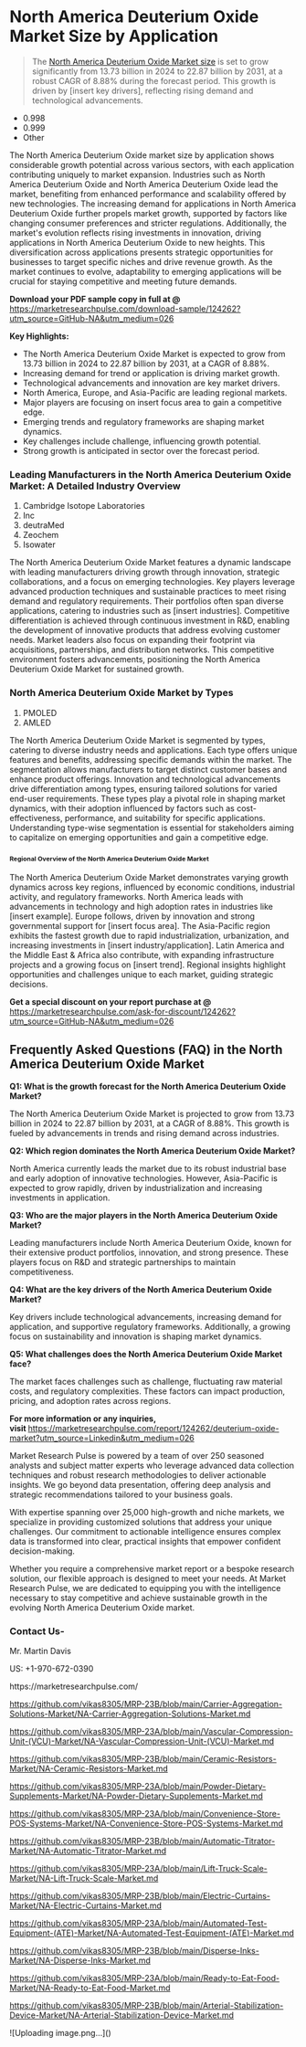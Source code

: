 <h1>North America Deuterium Oxide Market&nbsp;Size by Application</h1><blockquote><p>The <a href="https://marketresearchpulse.com/download-sample/124262?utm_source=GitHub-NA&amp;utm_medium=026">North America Deuterium Oxide Market size</a> is set to grow significantly from 13.73 billion in 2024 to 22.87 billion by 2031, at a robust CAGR of 8.88% during the forecast period. This growth is driven by [insert key drivers], reflecting rising demand and technological advancements.</p></blockquote><ul><li>0.998<li> 0.999<li> Other</li></ul><p>The North America Deuterium Oxide market size by application shows considerable growth potential across various sectors, with each application contributing uniquely to market expansion. Industries such as North America Deuterium Oxide and North America Deuterium Oxide lead the market, benefiting from enhanced performance and scalability offered by new technologies. The increasing demand for applications in North America Deuterium Oxide further propels market growth, supported by factors like changing consumer preferences and stricter regulations. Additionally, the market's evolution reflects rising investments in innovation, driving applications in North America Deuterium Oxide to new heights. This diversification across applications presents strategic opportunities for businesses to target specific niches and drive revenue growth. As the market continues to evolve, adaptability to emerging applications will be crucial for staying competitive and meeting future demands.</p><p><strong>Download your PDF sample copy in full at @ </strong><a href="https://marketresearchpulse.com/download-sample/124262?utm_source=GitHub-NA&amp;utm_medium=026">https://marketresearchpulse.com/download-sample/124262?utm_source=GitHub-NA&amp;utm_medium=026</a></p><p><strong>Key Highlights: </strong></p><ul><li>The North America Deuterium Oxide Market is expected to grow from 13.73 billion in 2024 to 22.87 billion by 2031, at a CAGR of 8.88%.</li><li>Increasing demand for trend or application is driving market growth.</li><li>Technological advancements and innovation are key market drivers.</li><li>North America, Europe, and Asia-Pacific are leading regional markets.</li><li>Major players are focusing on insert focus area to gain a competitive edge.</li><li>Emerging trends and regulatory frameworks are shaping market dynamics.</li><li>Key challenges include challenge, influencing growth potential.</li><li>Strong growth is anticipated in sector over the forecast period.</li></ul><h3>Leading Manufacturers in the North America Deuterium Oxide Market: A Detailed Industry Overview</h3><ol><li>Cambridge Isotope Laboratories</li><li>Inc</li><li>deutraMed</li><li>Zeochem</li><li>Isowater</li></ol><div class="flex max-w-full flex-col flex-grow"><div class="min-h-8 text-message flex w-full flex-col items-end gap-2 whitespace-normal break-words [.text-message+&amp;]:mt-5" dir="auto" data-message-author-role="assistant" data-message-id="fd8432e4-4910-450d-b182-61b7bfb0a01f" data-message-model-slug="gpt-4o"><div class="flex w-full flex-col gap-1 empty:hidden first:pt-[3px]"><div class="markdown prose w-full break-words dark:prose-invert light"><p>The North America Deuterium Oxide Market features a dynamic landscape with leading manufacturers driving growth through innovation, strategic collaborations, and a focus on emerging technologies. Key players leverage advanced production techniques and sustainable practices to meet rising demand and regulatory requirements. Their portfolios often span diverse applications, catering to industries such as [insert industries]. Competitive differentiation is achieved through continuous investment in R&amp;D, enabling the development of innovative products that address evolving customer needs. Market leaders also focus on expanding their footprint via acquisitions, partnerships, and distribution networks. This competitive environment fosters advancements, positioning the North America Deuterium Oxide Market for sustained growth.</p></div></div></div></div><h3>North America Deuterium Oxide Market by Types</h3><ol><li>PMOLED<li> AMLED</li></ol><div class="flex max-w-full flex-col flex-grow"><div class="min-h-8 text-message flex w-full flex-col items-end gap-2 whitespace-normal break-words [.text-message+&amp;]:mt-5" dir="auto" data-message-author-role="assistant" data-message-id="084470be-0bb7-4664-bddf-5156b4f41249" data-message-model-slug="gpt-4o-mini"><div class="flex w-full flex-col gap-1 empty:hidden first:pt-[3px]"><div class="markdown prose w-full break-words dark:prose-invert light"><p>The North America Deuterium Oxide Market is segmented by types, catering to diverse industry needs and applications. Each type offers unique features and benefits, addressing specific demands within the market. The segmentation allows manufacturers to target distinct customer bases and enhance product offerings. Innovation and technological advancements drive differentiation among types, ensuring tailored solutions for varied end-user requirements. These types play a pivotal role in shaping market dynamics, with their adoption influenced by factors such as cost-effectiveness, performance, and suitability for specific applications. Understanding type-wise segmentation is essential for stakeholders aiming to capitalize on emerging opportunities and gain a competitive edge.</p></div></div></div></div><h3><span style="font-size: 11px;">Regional Overview of the North America Deuterium Oxide Market</span></h3><div class="flex max-w-full flex-col flex-grow"><div class="min-h-8 text-message flex w-full flex-col items-end gap-2 whitespace-normal break-words [.text-message+&amp;]:mt-5" dir="auto" data-message-author-role="assistant" data-message-id="e9038762-ce64-4e30-91c9-9bd413514231" data-message-model-slug="gpt-4o-mini"><div class="flex w-full flex-col gap-1 empty:hidden first:pt-[3px]"><div class="markdown prose w-full break-words dark:prose-invert light"><p>The North America Deuterium Oxide Market demonstrates varying growth dynamics across key regions, influenced by economic conditions, industrial activity, and regulatory frameworks. North America leads with advancements in technology and high adoption rates in industries like [insert example]. Europe follows, driven by innovation and strong governmental support for [insert focus area]. The Asia-Pacific region exhibits the fastest growth due to rapid industrialization, urbanization, and increasing investments in [insert industry/application]. Latin America and the Middle East &amp; Africa also contribute, with expanding infrastructure projects and a growing focus on [insert trend]. Regional insights highlight opportunities and challenges unique to each market, guiding strategic decisions.</p></div></div></div></div><p><strong>Get a special discount on your report purchase at @ </strong><a href="https://marketresearchpulse.com/ask-for-discount/124262?utm_source=GitHub-NA&amp;utm_medium=026">https://marketresearchpulse.com/ask-for-discount/124262?utm_source=GitHub-NA&amp;utm_medium=026</a></p><h2>Frequently Asked Questions (FAQ) in the North America Deuterium Oxide Market</h2><p><strong>Q1: What is the growth forecast for the North America Deuterium Oxide Market?</strong></p><p>The North America Deuterium Oxide Market is projected to grow from 13.73 billion in 2024 to 22.87 billion by 2031, at a CAGR of 8.88%. This growth is fueled by advancements in trends and rising demand across industries.</p><p><strong>Q2: Which region dominates the North America Deuterium Oxide Market?</strong></p><p>North America currently leads the market due to its robust industrial base and early adoption of innovative technologies. However, Asia-Pacific is expected to grow rapidly, driven by industrialization and increasing investments in application.</p><p><strong>Q3: Who are the major players in the North America Deuterium Oxide Market?</strong></p><p>Leading manufacturers include North America Deuterium Oxide, known for their extensive product portfolios, innovation, and strong presence. These players focus on R&amp;D and strategic partnerships to maintain competitiveness.</p><p><strong>Q4: What are the key drivers of the North America Deuterium Oxide Market?</strong></p><p>Key drivers include technological advancements, increasing demand for application, and supportive regulatory frameworks. Additionally, a growing focus on sustainability and innovation is shaping market dynamics.</p><p><strong>Q5: What challenges does the North America Deuterium Oxide Market face?</strong></p><p>The market faces challenges such as challenge, fluctuating raw material costs, and regulatory complexities. These factors can impact production, pricing, and adoption rates across regions.</p><p><strong>For more information or any inquiries, visit&nbsp;</strong><a href="https://marketresearchpulse.com/report/124262/deuterium-oxide-market?utm_source=Linkedin&utm_medium=026">https://marketresearchpulse.com/report/124262/deuterium-oxide-market?utm_source=Linkedin&utm_medium=026</a></p><p>Market Research Pulse is powered by a team of over 250 seasoned analysts and subject matter experts who leverage advanced data collection techniques and robust research methodologies to deliver actionable insights. We go beyond data presentation, offering deep analysis and strategic recommendations tailored to your business goals.</p><p>With expertise spanning over 25,000 high-growth and niche markets, we specialize in providing customized solutions that address your unique challenges. Our commitment to actionable intelligence ensures complex data is transformed into clear, practical insights that empower confident decision-making.</p><p>Whether you require a comprehensive market report or a bespoke research solution, our flexible approach is designed to meet your needs. At Market Research Pulse, we are dedicated to equipping you with the intelligence necessary to stay competitive and achieve sustainable growth in the evolving North America Deuterium Oxide market.</p><h3><strong>Contact Us-</strong></h3><p>Mr. Martin Davis</p><p>US: +1-970-672-0390</p><p>https://marketresearchpulse.com/</p><p><a href="https://github.com/vikas8305/MRP-23B/blob/main/Carrier-Aggregation-Solutions-Market/NA-Carrier-Aggregation-Solutions-Market.md">https://github.com/vikas8305/MRP-23B/blob/main/Carrier-Aggregation-Solutions-Market/NA-Carrier-Aggregation-Solutions-Market.md</a></p><p><a href="https://github.com/vikas8305/MRP-23A/blob/main/Vascular-Compression-Unit-(VCU)-Market/NA-Vascular-Compression-Unit-(VCU)-Market.md">https://github.com/vikas8305/MRP-23A/blob/main/Vascular-Compression-Unit-(VCU)-Market/NA-Vascular-Compression-Unit-(VCU)-Market.md</a></p><p><a href="https://github.com/vikas8305/MRP-23B/blob/main/Ceramic-Resistors-Market/NA-Ceramic-Resistors-Market.md">https://github.com/vikas8305/MRP-23B/blob/main/Ceramic-Resistors-Market/NA-Ceramic-Resistors-Market.md</a></p><p><a href="https://github.com/vikas8305/MRP-23A/blob/main/Powder-Dietary-Supplements-Market/NA-Powder-Dietary-Supplements-Market.md">https://github.com/vikas8305/MRP-23A/blob/main/Powder-Dietary-Supplements-Market/NA-Powder-Dietary-Supplements-Market.md</a></p><p><a href="https://github.com/vikas8305/MRP-23A/blob/main/Convenience-Store-POS-Systems-Market/NA-Convenience-Store-POS-Systems-Market.md">https://github.com/vikas8305/MRP-23A/blob/main/Convenience-Store-POS-Systems-Market/NA-Convenience-Store-POS-Systems-Market.md</a></p><p><a href="https://github.com/vikas8305/MRP-23B/blob/main/Automatic-Titrator-Market/NA-Automatic-Titrator-Market.md">https://github.com/vikas8305/MRP-23B/blob/main/Automatic-Titrator-Market/NA-Automatic-Titrator-Market.md</a></p><p><a href="https://github.com/vikas8305/MRP-23A/blob/main/Lift-Truck-Scale-Market/NA-Lift-Truck-Scale-Market.md">https://github.com/vikas8305/MRP-23A/blob/main/Lift-Truck-Scale-Market/NA-Lift-Truck-Scale-Market.md</a></p><p><a href="https://github.com/vikas8305/MRP-23B/blob/main/Electric-Curtains-Market/NA-Electric-Curtains-Market.md">https://github.com/vikas8305/MRP-23B/blob/main/Electric-Curtains-Market/NA-Electric-Curtains-Market.md</a></p><p><a href="https://github.com/vikas8305/MRP-23A/blob/main/Automated-Test-Equipment-(ATE)-Market/NA-Automated-Test-Equipment-(ATE)-Market.md">https://github.com/vikas8305/MRP-23A/blob/main/Automated-Test-Equipment-(ATE)-Market/NA-Automated-Test-Equipment-(ATE)-Market.md</a></p><p><a href="https://github.com/vikas8305/MRP-23B/blob/main/Disperse-Inks-Market/NA-Disperse-Inks-Market.md">https://github.com/vikas8305/MRP-23B/blob/main/Disperse-Inks-Market/NA-Disperse-Inks-Market.md</a></p><p><a href="https://github.com/vikas8305/MRP-23A/blob/main/Ready-to-Eat-Food-Market/NA-Ready-to-Eat-Food-Market.md">https://github.com/vikas8305/MRP-23A/blob/main/Ready-to-Eat-Food-Market/NA-Ready-to-Eat-Food-Market.md</a></p><p><a href="https://github.com/vikas8305/MRP-23B/blob/main/Arterial-Stabilization-Device-Market/NA-Arterial-Stabilization-Device-Market.md">https://github.com/vikas8305/MRP-23B/blob/main/Arterial-Stabilization-Device-Market/NA-Arterial-Stabilization-Device-Market.md</a></p>
![Uploading image.png…]()
